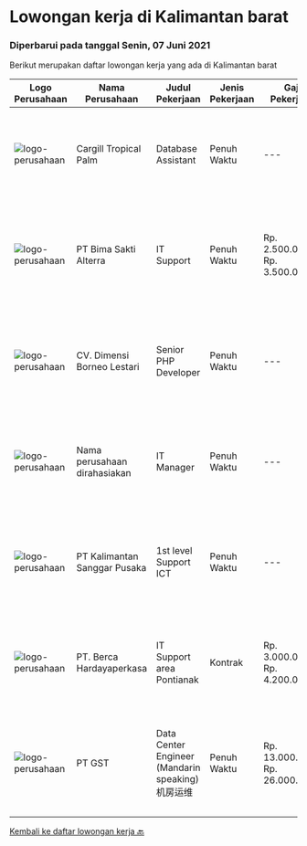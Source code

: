 
  # Lowongan kerja di Kalimantan barat

  ### Diperbarui pada tanggal Senin, 07 Juni 2021

  Berikut merupakan daftar lowongan kerja yang ada di Kalimantan barat

  |Logo Perusahaan | Nama Perusahaan | Judul Pekerjaan | Jenis Pekerjaan | Gaji Pekerjaan | Lokasi | Deskripsi | Tanggal diunggah | Pranala |
  | -------------- | --------------- | --------------- | --------- | --------- | -------------- | ------- | ----------- | ----------- |
  |![logo-perusahaan](https://image-service-cdn.seek.com.au/b75fdae1d106dd1769f62376b58d226fd9374ce9/ee4dce1061f3f616224767ad58cb2fc751b8d2dc)|Cargill Tropical Palm|Database Assistant|Penuh Waktu|---|Kalimantan Barat|Key Responsibilities: Prepare crop production database Prepare inorganic and organic fertilizer database Prepare BBC database Compile &amp; prepare...|Sabtu, 05 Juni 2021|https://www.jobstreet.co.id/id/job/database-assistant-3547997?token=0~686465ac-9f04-42a3-91b8-5ff3aea9efbb&sectionRank=1&jobId=jobstreet-id-job-3547997|
|![logo-perusahaan](https://image-service-cdn.seek.com.au/3b449304b19b7a5909fe2d6166b69cb2e3dfc9ad/ee4dce1061f3f616224767ad58cb2fc751b8d2dc)|PT Bima Sakti Alterra|IT Support|Penuh Waktu|Rp. 2.500.000-Rp. 3.500.000|Pontianak|Deskripsi pekerjaan: Berkomunikasi dengan customer relation mengenai masalah secara teknis melalui formulir feedback dari customer Melakukan analisa...|Kamis, 27 Mei 2021|https://www.jobstreet.co.id/id/job/it-support-3539433?token=0~686465ac-9f04-42a3-91b8-5ff3aea9efbb&sectionRank=2&jobId=jobstreet-id-job-3539433|
|![logo-perusahaan](https://us.123rf.com/450wm/pavelstasevich/pavelstasevich1811/pavelstasevich181101027/112815900-stock-vector-no-image-available-icon-flat-vector.jpg?ver=6)|CV. Dimensi Borneo Lestari|Senior PHP Developer|Penuh Waktu|---|Pontianak|Kandidat akan bekerja sama dengan team dalam membangun dan memelihara website perusahaan.Kualifikasi yang diperlukan:- PHP- Javascript- HTML- React /...|Jumat, 04 Juni 2021|https://www.jobstreet.co.id/id/job/senior-php-developer-3546647?token=0~686465ac-9f04-42a3-91b8-5ff3aea9efbb&sectionRank=3&jobId=jobstreet-id-job-3546647|
|![logo-perusahaan](https://us.123rf.com/450wm/pavelstasevich/pavelstasevich1811/pavelstasevich181101027/112815900-stock-vector-no-image-available-icon-flat-vector.jpg?ver=6)|Nama perusahaan dirahasiakan|IT Manager|Penuh Waktu|---|Kalimantan Barat|Pendidikan minimal S1 segala jurusan Memiliki pengetahuan mengenai PHP dan bahasa pemrograman lainnya atau menguasai jaringan Gaji negotiable...|Selasa, 25 Mei 2021|https://www.jobstreet.co.id/id/job/it-manager-3537839?token=0~686465ac-9f04-42a3-91b8-5ff3aea9efbb&sectionRank=4&jobId=jobstreet-id-job-3537839|
|![logo-perusahaan](https://image-service-cdn.seek.com.au/32c5b4c0c4c7ed5e3a74ae382a52d96a5d3b89d3/ee4dce1061f3f616224767ad58cb2fc751b8d2dc)|PT Kalimantan Sanggar Pusaka|1st level Support ICT|Penuh Waktu|---|Melawi|Tanggung jawab: Melakukan proses maintenance jaringan internet &amp; internet untuk area kebun dan Pabrik Melakukan maintenance hardware dan software...|Jumat, 21 Mei 2021|https://www.jobstreet.co.id/id/job/1st-level-support-ict-3529520?token=0~686465ac-9f04-42a3-91b8-5ff3aea9efbb&sectionRank=5&jobId=jobstreet-id-job-3529520|
|![logo-perusahaan](https://image-service-cdn.seek.com.au/0c900ac2b5b1a2cf9bee651ce5d069e68ff14c92/ee4dce1061f3f616224767ad58cb2fc751b8d2dc)|PT. Berca Hardayaperkasa|IT Support area Pontianak|Kontrak|Rp. 3.000.000-Rp. 4.200.000|Pontianak|Responsibilities : Notebook hardware troubleshoot, such as RAM, Hardisk, VGA Manage server : windows, linux , mail server Technical documentations of...|Rabu, 19 Mei 2021|https://www.jobstreet.co.id/id/job/it-support-area-pontianak-3528043?token=0~686465ac-9f04-42a3-91b8-5ff3aea9efbb&sectionRank=6&jobId=jobstreet-id-job-3528043|
|![logo-perusahaan](https://us.123rf.com/450wm/pavelstasevich/pavelstasevich1811/pavelstasevich181101027/112815900-stock-vector-no-image-available-icon-flat-vector.jpg?ver=6)|PT GST|Data Center Engineer (Mandarin speaking) 机房运维|Penuh Waktu|Rp. 13.000.000-Rp. 26.000.000|Kalimantan Barat|In charge of DC day-to-day Operations Installation/ Configuration/ Troubleshoot Fiber Optic, Routers, Switches and other devices Familiar with...|Minggu, 09 Mei 2021|https://www.jobstreet.co.id/id/job/data-center-engineer-mandarin-speaking-机房运维-3527529?token=0~686465ac-9f04-42a3-91b8-5ff3aea9efbb&sectionRank=7&jobId=jobstreet-id-job-3527529|


  [Kembali ke daftar lowongan kerja 🔙](../README.md#daftar-lowongan-kerja)
  